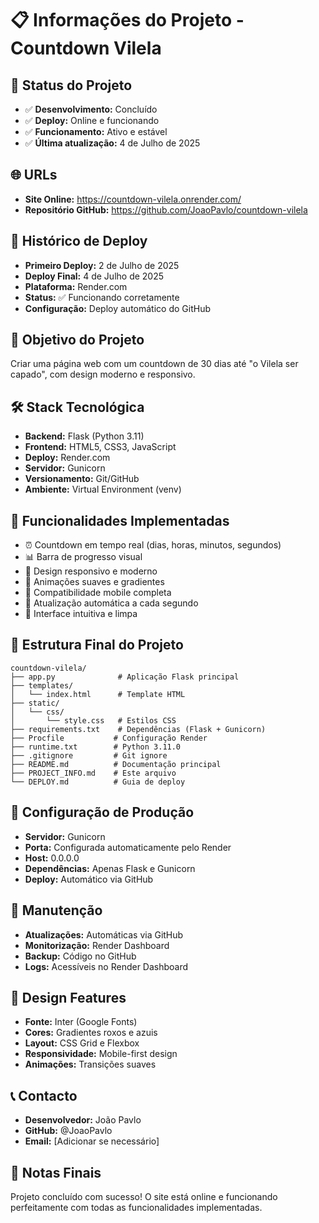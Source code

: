 # 📋 Informações do Projeto - Countdown Vilela

## 🚀 **Status do Projeto**
- ✅ **Desenvolvimento:** Concluído
- ✅ **Deploy:** Online e funcionando
- ✅ **Funcionamento:** Ativo e estável
- ✅ **Última atualização:** 4 de Julho de 2025

## 🌐 **URLs**
- **Site Online:** https://countdown-vilela.onrender.com/
- **Repositório GitHub:** https://github.com/JoaoPavlo/countdown-vilela

## 📅 **Histórico de Deploy**
- **Primeiro Deploy:** 2 de Julho de 2025
- **Deploy Final:** 4 de Julho de 2025
- **Plataforma:** Render.com
- **Status:** ✅ Funcionando corretamente
- **Configuração:** Deploy automático do GitHub

## 🎯 **Objetivo do Projeto**
Criar uma página web com um countdown de 30 dias até "o Vilela ser capado", com design moderno e responsivo.

## 🛠️ **Stack Tecnológica**
- **Backend:** Flask (Python 3.11)
- **Frontend:** HTML5, CSS3, JavaScript
- **Deploy:** Render.com
- **Servidor:** Gunicorn
- **Versionamento:** Git/GitHub
- **Ambiente:** Virtual Environment (venv)

## 📱 **Funcionalidades Implementadas**
- ⏰ Countdown em tempo real (dias, horas, minutos, segundos)
- 📊 Barra de progresso visual
- 🎨 Design responsivo e moderno
- 🌈 Animações suaves e gradientes
- 📱 Compatibilidade mobile completa
- 🔄 Atualização automática a cada segundo
- 🎯 Interface intuitiva e limpa

## 📁 **Estrutura Final do Projeto**
```
countdown-vilela/
├── app.py              # Aplicação Flask principal
├── templates/
│   └── index.html      # Template HTML
├── static/
│   └── css/
│       └── style.css   # Estilos CSS
├── requirements.txt    # Dependências (Flask + Gunicorn)
├── Procfile           # Configuração Render
├── runtime.txt        # Python 3.11.0
├── .gitignore         # Git ignore
├── README.md          # Documentação principal
├── PROJECT_INFO.md    # Este arquivo
└── DEPLOY.md          # Guia de deploy
```

## 🔧 **Configuração de Produção**
- **Servidor:** Gunicorn
- **Porta:** Configurada automaticamente pelo Render
- **Host:** 0.0.0.0
- **Dependências:** Apenas Flask e Gunicorn
- **Deploy:** Automático via GitHub

## 🔧 **Manutenção**
- **Atualizações:** Automáticas via GitHub
- **Monitorização:** Render Dashboard
- **Backup:** Código no GitHub
- **Logs:** Acessíveis no Render Dashboard

## 🎨 **Design Features**
- **Fonte:** Inter (Google Fonts)
- **Cores:** Gradientes roxos e azuis
- **Layout:** CSS Grid e Flexbox
- **Responsividade:** Mobile-first design
- **Animações:** Transições suaves

## 📞 **Contacto**
- **Desenvolvedor:** João Pavlo
- **GitHub:** @JoaoPavlo
- **Email:** [Adicionar se necessário]

## 🎉 **Notas Finais**
Projeto concluído com sucesso! O site está online e funcionando perfeitamente com todas as funcionalidades implementadas. 